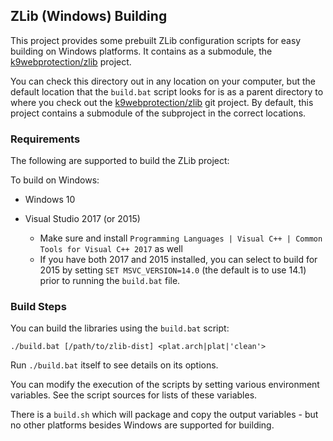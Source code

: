 ## ZLib (Windows) Building ##

This project provides some prebuilt ZLib configuration scripts for easy building on Windows platforms.  It contains as a submodule, the [k9webprotection/zlib][zlib-release] project.

You can check this directory out in any location on your computer, but the default location that the `build.bat` script looks for is as a parent directory to where you check out the [k9webprotection/zlib][zlib-release] git project.  By default, this project contains a submodule of the subproject in the correct locations.

[zlib-release]: https://github.com/k9webprotection/zlib

### Requirements ###

The following are supported to build the ZLib project:

To build on Windows:

 * Windows 10
 
 * Visual Studio 2017 (or 2015)
     * Make sure and install `Programming Languages | Visual C++ | Common Tools for Visual C++ 2017` as well
     * If you have both 2017 and 2015 installed, you can select to build for 2015 by setting `SET MSVC_VERSION=14.0` (the default is to use 14.1) prior to running the `build.bat` file.

     
### Build Steps ###

You can build the libraries using the `build.bat` script:

    ./build.bat [/path/to/zlib-dist] <plat.arch|plat|'clean'>

Run `./build.bat` itself to see details on its options.

You can modify the execution of the scripts by setting various environment variables.  See the script sources for lists of these variables.

There is a `build.sh` which will package and copy the output variables - but no other platforms besides Windows are supported for building.
